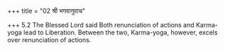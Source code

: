 +++
title = "02 श्री भगवानुवाच"

+++
5.2 The Blessed Lord said Both renunciation of actions and Karma-yoga
lead to Liberation. Between the two, Karma-yoga, however, excels over
renunciation of actions.
